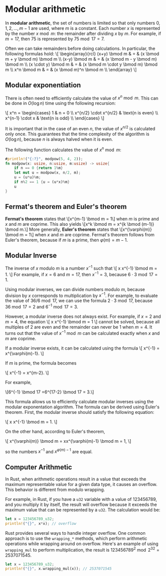 # Modular arithmetic

In **modular arithmetic**,
the set of numbers is limited so
that only numbers $0,1,2,\ldots,m-1$ are used,
where $m$ is a constant.
Each number $x$ is
represented by the number $x \bmod m$:
the remainder after dividing $x$ by $m$.
For example, if $m=17$, then $75$
is represented by $75 \bmod 17 = 7$.

Often we can take remainders before doing
calculations.
In particular, the following formulas hold:
\\[
\\begin{array}{rcl}
(x+y) \\bmod m & = & (x \\bmod m + y \\bmod m) \\bmod m \\\\
(x-y) \\bmod m & = & (x \\bmod m - y \\bmod m) \\bmod m \\\\
(x \\cdot y) \\bmod m & = & (x \\bmod m \\cdot y \\bmod m) \\bmod m \\\\
x^n \\bmod m & = & (x \\bmod m)^n \\bmod m \\\\
\\end{array}
\\]

## Modular exponentiation

There is often need to efficiently calculate
the value of $x^n \bmod m$.
This can be done in $O(\log n)$ time
using the following recursion:

\\[
x^n =
\\begin{cases}
   1        & n = 0 \\\\
   x^{n/2} \\cdot x^{n/2} & \\text{n is even} \\\\
   x^{n-1} \\cdot x & \\text{n is odd} \\\\
\\end{cases}
\\]

It is important that in the case of an even $n$,
the value of $x^{n/2}$ is calculated only once.
This guarantees that the time complexity of the
algorithm is $O(\log n)$, because $n$ is always halved
when it is even.

The following function calculates the value of
$x^n \bmod m$:

```rust
#println!("{:?}", modpow(5, 4, 2));
fn modpow(x: usize, n:usize, m:usize) -> usize{
    if n == 0 {return 1%m}
    let mut u = modpow(x, n/2, m);
    u = (u*u)%m;
    if n%2 == 1 {u = (u*x)%m}
    u
}
```

## Fermat's theorem and Euler's theorem

**Fermat's theorem**
states that
\\[x^{m-1} \\bmod m = 1\\]
when $m$ is prime and $x$ and $m$ are coprime.
This also yields
\\[x^k \\bmod m = x^{k \\bmod (m-1)} \\bmod m.\\]
More generally, **Euler's theorem**
states that
\\[x^{\\varphi(m)} \\bmod m = 1\\]
when $x$ and $m$ are coprime.
Fermat's theorem follows from Euler's theorem,
because if $m$ is a prime, then $\varphi(m)=m-1$.

## Modular Inverse

The inverse of $x$ modulo $m$
is a number $x^{-1}$ such that
\\[ x x^{-1} \\bmod m = 1. \\]
For example, if $x=6$ and $m=17$,
then $x^{-1}=3$, because $6\cdot3 \bmod 17=1$.

Using modular inverses, we can divide numbers
modulo $m$, because division by $x$
corresponds to multiplication by $x^{-1}$.
For example, to evaluate the value of $36/6 \bmod 17$,
we can use the formula $2 \cdot 3 \bmod 17$,
because $36 \bmod 17 = 2$ and $6^{-1} \bmod 17 = 3$.

However, a modular inverse does not always exist.
For example, if $x=2$ and $m=4$, the equation
\\[ x x^{-1} \\bmod m = 1 \\]
cannot be solved, because all multiples of 2
are even and the remainder can never be 1 when $m=4$.
It turns out that the value of $x^{-1} \bmod m$
can be calculated exactly when $x$ and $m$ are coprime.

If a modular inverse exists, it can be
calculated using the formula
\\[
x^{-1} = x^{\\varphi(m)-1}.
\\]

If $m$ is prime, the formula becomes

\\[
x^{-1} = x^{m-2}.
\\]

For example,

\\[6^{-1} \\bmod 17 =6^{17-2} \\bmod 17 = 3.\\]

This formula allows us to efficiently calculate
modular inverses using the modular exponentation algorithm.
The formula can be derived using Euler's theorem.
First, the modular inverse should satisfy the following equation:

\\[
x x^{-1} \\bmod m = 1.
\\]

On the other hand, according to Euler's theorem,

\\[
x^{\\varphi(m)} \\bmod m =  xx^{\\varphi(m)-1} \\bmod m = 1,
\\]

so the numbers $x^{-1}$ and $x^{\varphi(m)-1}$ are equal.

## Computer Arithmetic

In Rust, when arithmetic operations result in a value that exceeds the maximum representable value for a given data type, it causes an overflow.
This behavior is different from modulo wrapping.

For example, in Rust, if you have a `u32` variable with a value of $123456789$, and you multiply it by itself,
the result will overflow because it exceeds the maximum value that can be represented by a `u32`. The calculation would be:

```rust
let x = 123456789_u32;
println!("{}", x*x); // overflow
```
Rust provides several ways to handle integer overflow.
One common approach is to use the `wrapping_*` methods, 
which perform arithmetic operations while wrapping around on overflow. 
Here's an example of using `wrapping_mul` to perform multiplication, 
the result is
$123456789^2 \bmod 2^{32} = 2537071545$.

```rust
let x = 123456789_u32;
println!("{}", x.wrapping_mul(x)); // 2537071545
```
